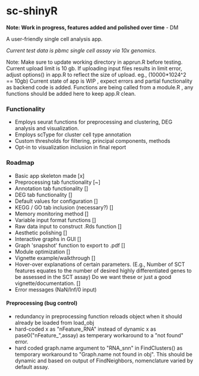 # sc-shinyR

**Note: Work in progress, features added and polished over time** - DM

A user-friendly single cell analysis app.

*Current test data is pbmc single cell assay via 10x genomics.*

Note: Make sure to update working directory in apprun.R before testing. Current upload limit is 10 gb. If uploading input files results in limit error, adjust options() in app.R to reflect the size of upload. eg., (10000*1024^2 == 10gb) 
Current state of app is WIP , expect errors and partial functionality as backend code is added. Functions are being called from a module.R , any functions should be added here to keep app.R clean.

### Functionality 
- Employs seurat functions for preprocessing and clustering, DEG analysis and visualization.
- Employs scType for cluster cell type annotation
- Custom thresholds for filtering, principal components, methods
- Opt-in to visualization inclusion in final report

### Roadmap 
- Basic app skeleton made [x]
- Preprocessing tab functionality [~]
- Annotation tab functionality []
- DEG tab functionality [] 
- Default values for configuration [] 
- KEGG / GO tab inclusion (necessary?) [] 
- Memory monitoring method [] 
- Variable input format functions []
- Raw data input to construct .Rds function []
- Aesthetic polishing []
- Interactive graphs in GUI []
- Graph 'snapshot' function to export to .pdf []
- Module optimization [] 
- Vignette example/walkthrough []
- Hover-over explanations of certain parameters. (E.g., Number of SCT features equates to the number of desired highly differentiated genes to be assessed in the SCT assay) Do we want these or just a good vignette/documentation. []
- Error messages (NaN/Inf/0 input)

#### Preprocessing (bug control) 
- redundancy in preprocessing function reloads object when it should already be loaded from load_obj
- hard-coded x as "nFeature_RNA" instead of dynamic x as pase0("nFeature_",assay) as temperary workaround to a "not found" error.
- hard coded graph.name argument to "RNA_snn" in FindClusters() as temporary workaround to "Graph.name not found in obj". This should be dynamic and based on output of FindNeighbors, nomenclature varied by default assay. 
